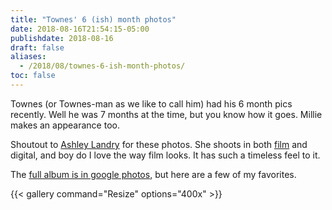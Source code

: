 ```yaml
---
title: "Townes' 6 (ish) month photos"
date: 2018-08-16T21:54:15-05:00
publishdate: 2018-08-16
draft: false
aliases:
  - /2018/08/townes-6-ish-month-photos/
toc: false
---
```


Townes (or Townes-man as we like to call him) had his 6 month pics recently. Well he was 7 months at the time, but you know how it goes. Millie makes an appearance too. 

Shoutout to [Ashley Landry](https://ashley-landry.com/) for these photos. She shoots in both [film](https://ashley-landry.com/2018/03/05/why-im-loving-film-lately/) and digital, and boy do I love the way film looks. It has such a timeless feel to it. 

The [full album is in google photos](https://photos.app.goo.gl/wXuqAnSzkkCrTxT9A), but here are a few of my favorites.  

{{< gallery 
command="Resize" 
options="400x" >}}
